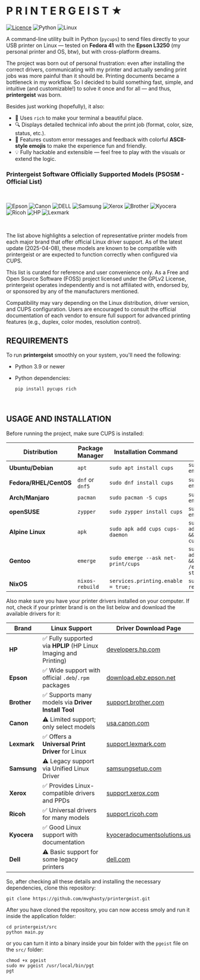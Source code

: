 # P R I N T E R G E I S T ★ 
[![Licence](https://img.shields.io/github/license/Ileriayo/markdown-badges?style=for-the-badge)](./LICENSE) ![Python](https://img.shields.io/badge/python-3670A0?style=for-the-badge&logo=python&logoColor=ffdd54) ![Linux](https://img.shields.io/badge/Linux-FCC624?style=for-the-badge&logo=linux&logoColor=black) 

A command-line utility built in Python (`pycups`) to send files directly to your USB printer on Linux — tested on **Fedora 41** with the **Epson L3250** (my personal printer and OS, btw), but with cross-platform dreams.

The project was born out of personal frustration: even after installing the correct drivers, communicating with my printer and actually sending print jobs was more painful than it should be. Printing documents became a bottleneck in my workflow. So I decided to build something fast, simple, and intuitive (and customizable!) to solve it once and for all — and thus, **printergeist** was born.

Besides just working (hopefully), it also:
- 💅 Uses `rich` to make your terminal a beautiful place.
- 🔍 Displays detailed technical info about the print job (format, color, size, status, etc.).
- 🧠 Features custom error messages and feedback with colorful **ASCII-style emojis** to make the experience fun and friendly.
- 💡 Fully hackable and extensible — feel free to play with the visuals or extend the logic.


### Printergeist Software Officially Supported Models (PSOSM - Official List)
<br>

![Epson](https://img.shields.io/badge/Epson-ECOTANK/WORKFORCE/EXPRESSION-003d99?style=for-the-badge&logo=epson&logoColor=white) ![Canon](https://img.shields.io/badge/Canon-Pixma/imageCLASS/SELPHY-ffffff?style=for-the-badge&logo=canon&logoColor=red) ![DELL](https://img.shields.io/badge/dell-COLOR/C—Series/B—Series-007DB8?style=for-the-badge&logo=dell&logoColor=white) ![Samsung](https://img.shields.io/badge/samsung-Xpress/ProXpress/CLP—Series-1428A0?style=for-the-badge&logo=Samsung&logoColor=white) ![Xerox](https://img.shields.io/badge/Xerox-VersaLink/Phaser/WorkCentre-d51631?style=for-the-badge&logo=xerox&logoColor=white) ![Brother](https://img.shields.io/badge/Brother-MFC—Series/DCP—Series-1535a3?style=for-the-badge&logo=Brother&logoColor=white) ![Kyocera](https://img.shields.io/badge/Kyocera-ECOSYS/TASKalfa-e42136?style=for-the-badge&logo=kyocera&logoColor=white) ![Ricoh](https://img.shields.io/badge/Ricoh-P—Series/SP—Series-727375?style=for-the-badge&logo=lexmark&logoColor=white) ![HP](https://img.shields.io/badge/hp-OfficeJet-0096D6?style=for-the-badge&logo=hp&logoColor=white) ![Lexmark](https://img.shields.io/badge/Lexmark-M—Series-08c62c?style=for-the-badge&logo=lexmark&logoColor=white) 

<br>

The list above highlights a selection of representative printer models from each major brand that offer official Linux driver support. As of the latest update (2025-04-08), these models are known to be compatible with printergeist or are expected to function correctly when configured via CUPS.

This list is curated for reference and user convenience only. As a Free and Open Source Software (FOSS) project licensed under the GPLv2 License, printergeist operates independently and is not affiliated with, endorsed by, or sponsored by any of the manufacturers mentioned.

Compatibility may vary depending on the Linux distribution, driver version, and CUPS configuration. Users are encouraged to consult the official documentation of each vendor to ensure full support for advanced printing features (e.g., duplex, color modes, resolution control).

## REQUIREMENTS

To run **printergeist** smoothly on your system, you'll need the following:

- Python 3.9 or newer  
- Python dependencies:

  ```bash
  pip install pycups rich
  ```

<br>

## USAGE AND INSTALLATION

Before running the project, make sure CUPS is installed:

| Distribution         | Package Manager        | Installation Command                     | Enable & Start Service                                      |
|----------------------|------------------------|------------------------------------------|-------------------------------------------------------------|
| **Ubuntu/Debian**    | `apt`                  | `sudo apt install cups`                 | `sudo systemctl enable --now cups`                          |
| **Fedora/RHEL/CentOS** | `dnf` or `dnf5`      | `sudo dnf install cups`                 | `sudo systemctl enable --now cups`                          |
| **Arch/Manjaro**     | `pacman`               | `sudo pacman -S cups`                   | `sudo systemctl enable --now cups`                          |
| **openSUSE**         | `zypper`               | `sudo zypper install cups`              | `sudo systemctl enable --now cups`                          |
| **Alpine Linux**     | `apk`                  | `sudo apk add cups cups-daemon`         | `sudo rc-update add cupsd default && sudo service cupsd start` |
| **Gentoo**           | `emerge`               | `sudo emerge --ask net-print/cups`      | `sudo rc-update add cupsd default && sudo /etc/init.d/cupsd start` |
| **NixOS**            | `nixos-rebuild`        | `services.printing.enable = true;`      | `sudo nixos-rebuild switch` | 


Also make sure you have your printer drivers installed on your computer. If not, check if your printer brand is on the list below and download the available drivers for it:


| Brand     | Linux Support | Driver Download Page |
|-----------|----------------|-----------------------|
| **HP**    | ✅ Fully supported via **HPLIP** (HP Linux Imaging and Printing) | [developers.hp.com](https://developers.hp.com/hp-linux-imaging-and-printing) |
| **Epson** | ✅ Wide support with official `.deb`/`.rpm` packages | [download.ebz.epson.net](https://download.ebz.epson.net/dsc/search/01/search/?OSC=LX) |
| **Brother** | ✅ Supports many models via **Driver Install Tool** | [support.brother.com](https://support.brother.com/g/b/faqend.aspx?c=us&faqid=faq00100556_000&lang=en) |
| **Canon** | ⚠️ Limited support; only select models | [usa.canon.com](https://www.usa.canon.com/support/software-and-drivers) |
| **Lexmark** | ✅ Offers a **Universal Print Driver** for Linux | [support.lexmark.com](https://support.lexmark.com/en_us/drivers-downloads.html) |
| **Samsung** | ⚠️ Legacy support via Unified Linux Driver | [samsungsetup.com](https://www.samsungsetup.com/ts/client/en/install.html) |
| **Xerox** | ✅ Provides Linux-compatible drivers and PPDs | [support.xerox.com](https://www.support.xerox.com/en-ca/content/111461) |
| **Ricoh** | ✅ Universal drivers for many models | [support.ricoh.com](https://support.ricoh.com/bb/html/dr_ut_e/rc3/model/p_i/p_i.htm?lang=en) |
| **Kyocera** | ✅ Good Linux support with documentation | [kyoceradocumentsolutions.us](https://www.kyoceradocumentsolutions.us/en/support/downloads.html) |
| **Dell** | ⚠️ Basic support for some legacy printers | [dell.com](https://www.dell.com/support/home/en-us?app=drivers) |


So, after checking all these details and installing the necessary dependencies, clone this repository:


```shell
git clone https://github.com/mvghasty/printergeist.git
```


After you have cloned the repository, you can now access smoly and run it inside the application folder:


```shell
cd printergeist/src
python main.py
```


or you can turn it into a binary inside your bin folder with the ``pgeist`` file on the ``src/`` folder:


```shell
chmod +x pgeist
sudo mv pgeist /usr/local/bin/pgt
pgt
```
